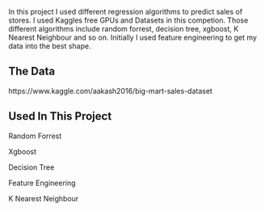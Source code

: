 In this project I used different regression algorithms to predict sales of stores. I used Kaggles free GPUs and Datasets in this competion. Those different algorithms include random forrest, decision tree, xgboost, K Nearest Neighbour and so on. Initially I used feature engineering to get my data into the best shape.
<h2>The Data</h2>
https://www.kaggle.com/aakash2016/big-mart-sales-dataset

<h2>Used In This Project</h2>

Random Forrest

Xgboost

Decision Tree

Feature Engineering

K Nearest Neighbour
